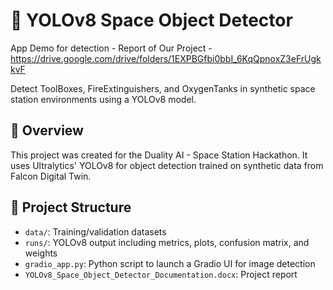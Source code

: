 # 🚀 YOLOv8 Space Object Detector
App Demo for detection - 
Report of Our Project - https://drive.google.com/drive/folders/1EXPBGfbi0bbI_6KqQpnoxZ3eFrUgkkvF

Detect ToolBoxes, FireExtinguishers, and OxygenTanks in synthetic space station environments using a YOLOv8 model.

## 🧠 Overview
This project was created for the Duality AI - Space Station Hackathon. It uses Ultralytics' YOLOv8 for object detection trained on synthetic data from Falcon Digital Twin.

## 📁 Project Structure
- `data/`: Training/validation datasets
- `runs/`: YOLOv8 output including metrics, plots, confusion matrix, and weights
- `gradio_app.py`: Python script to launch a Gradio UI for image detection
- `YOLOv8_Space_Object_Detector_Documentation.docx`: Project report
